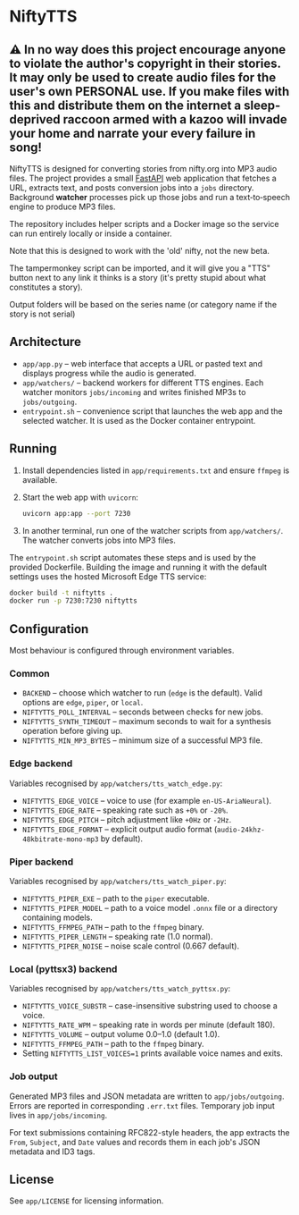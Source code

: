 # NiftyTTS

## :warning: In no way does this project encourage anyone to violate the author's copyright in their stories.  It may only be used to create audio files for the user's own **PERSONAL** use.  If you make files with this and distribute them on the internet a sleep-deprived raccoon armed with a kazoo will invade your home and narrate your every failure in song!  

NiftyTTS is designed for converting stories from nifty.org into MP3 audio files.
The project provides a small [FastAPI](https://fastapi.tiangolo.com/) web
application that fetches a URL, extracts text, and posts conversion jobs
into a `jobs` directory.  Background **watcher** processes pick up those
jobs and run a text‑to‑speech engine to produce MP3 files.

The repository includes helper scripts and a Docker image so the service
can run entirely locally or inside a container.

Note that this is designed to work with the 'old' nifty, not the new beta.

The tampermonkey script can be imported, and it will give you a "TTS" button
next to any link it thinks is a story (it's pretty stupid about what constitutes
a story).

Output folders will be based on the series name (or category name if the story is
not serial) 



## Architecture

* `app/app.py` – web interface that accepts a URL or pasted text and
  displays progress while the audio is generated.
* `app/watchers/` – backend workers for different TTS engines.  Each
  watcher monitors `jobs/incoming` and writes finished MP3s to
  `jobs/outgoing`.
* `entrypoint.sh` – convenience script that launches the web app and the
  selected watcher.  It is used as the Docker container entrypoint.

## Running

1. Install dependencies listed in `app/requirements.txt` and ensure
   `ffmpeg` is available.
2. Start the web app with `uvicorn`:

   ```bash
   uvicorn app:app --port 7230
   ```

3. In another terminal, run one of the watcher scripts from
   `app/watchers/`.  The watcher converts jobs into MP3 files.

The `entrypoint.sh` script automates these steps and is used by the
provided Dockerfile.  Building the image and running it with the default
settings uses the hosted Microsoft Edge TTS service:

```bash
docker build -t niftytts .
docker run -p 7230:7230 niftytts
```

## Configuration

Most behaviour is configured through environment variables.

### Common

* `BACKEND` – choose which watcher to run (`edge` is the default).  Valid
  options are `edge`, `piper`, or `local`.
* `NIFTYTTS_POLL_INTERVAL` – seconds between checks for new jobs.
* `NIFTYTTS_SYNTH_TIMEOUT` – maximum seconds to wait for a synthesis
  operation before giving up.
* `NIFTYTTS_MIN_MP3_BYTES` – minimum size of a successful MP3 file.

### Edge backend

Variables recognised by `app/watchers/tts_watch_edge.py`:

* `NIFTYTTS_EDGE_VOICE` – voice to use (for example `en-US-AriaNeural`).
* `NIFTYTTS_EDGE_RATE` – speaking rate such as `+0%` or `-20%`.
* `NIFTYTTS_EDGE_PITCH` – pitch adjustment like `+0Hz` or `-2Hz`.
* `NIFTYTTS_EDGE_FORMAT` – explicit output audio format
  (`audio-24khz-48kbitrate-mono-mp3` by default).

### Piper backend

Variables recognised by `app/watchers/tts_watch_piper.py`:

* `NIFTYTTS_PIPER_EXE` – path to the `piper` executable.
* `NIFTYTTS_PIPER_MODEL` – path to a voice model `.onnx` file or a
  directory containing models.
* `NIFTYTTS_FFMPEG_PATH` – path to the `ffmpeg` binary.
* `NIFTYTTS_PIPER_LENGTH` – speaking rate (1.0 normal).
* `NIFTYTTS_PIPER_NOISE` – noise scale control (0.667 default).

### Local (pyttsx3) backend

Variables recognised by `app/watchers/tts_watch_pyttsx.py`:

* `NIFTYTTS_VOICE_SUBSTR` – case-insensitive substring used to choose a
  voice.
* `NIFTYTTS_RATE_WPM` – speaking rate in words per minute (default 180).
* `NIFTYTTS_VOLUME` – output volume 0.0–1.0 (default 1.0).
* `NIFTYTTS_FFMPEG_PATH` – path to the `ffmpeg` binary.
* Setting `NIFTYTTS_LIST_VOICES=1` prints available voice names and
  exits.

### Job output

Generated MP3 files and JSON metadata are written to
`app/jobs/outgoing`.  Errors are reported in corresponding `.err.txt`
files.  Temporary job input lives in `app/jobs/incoming`.

For text submissions containing RFC822-style headers, the app extracts the
`From`, `Subject`, and `Date` values and records them in each job's JSON
metadata and ID3 tags.

## License

See `app/LICENSE` for licensing information.

